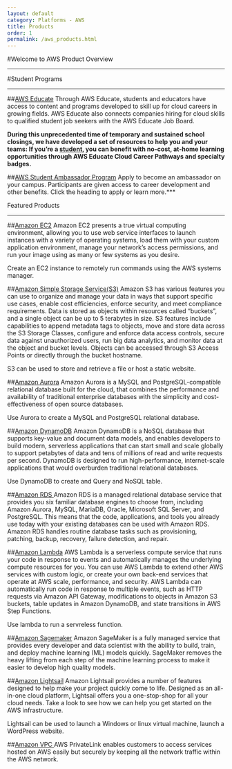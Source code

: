```yaml
---
layout: default
category: Platforms - AWS
title: Products
order: 1
permalink: /aws_products.html
---
```


#Welcome to AWS Product Overview
***

#Student Programs
***

##[AWS Educate](https://aws.amazon.com/education/awseducate/)
Through AWS Educate, students and educators have access to content and programs developed to skill up for cloud careers in growing fields. AWS Educate also connects companies hiring for cloud skills to qualified student job seekers with the AWS Educate Job Board.

**During this unprecedented time of temporary and sustained school closings, we have developed a set of resources to help you and your teams: If you’re a [student](https://aws.amazon.com/education/awseducate/students/), you can benefit with no-cost, at-home learning opportunities through AWS Educate Cloud Career Pathways and specialty badges.**


##[AWS Student Ambassador Program](https://aws.amazon.com/education/awseducate/student-ambassador-program/)
Apply to become an ambassador on your campus. Participants are given access to career development and other benefits. Click the heading to apply or learn more.***


Featured Products
***

##[Amazon EC2](https://aws.amazon.com/ec2/?nc2=h_ql_prod_fs_ec2)
Amazon EC2 presents a true virtual computing environment, allowing you to use web service interfaces to launch instances with a variety of operating systems, load them with your custom application environment, manage your network’s access permissions, and run your image using as many or few systems as you desire.

Create an EC2 instance to remotely run commands using the AWS systems manager.


##[Amazon Simple Storage Service(S3)](https://aws.amazon.com/s3/?nc2=h_ql_prod_fs_s3)
Amazon S3 has various features you can use to organize and manage your data in ways that support specific use cases, enable cost efficiencies, enforce security, and meet compliance requirements. Data is stored as objects within resources called “buckets”, and a single object can be up to 5 terabytes in size. S3 features include capabilities to append metadata tags to objects, move and store data across the S3 Storage Classes, configure and enforce data access controls, secure data against unauthorized users, run big data analytics, and monitor data at the object and bucket levels. Objects can be accessed through S3 Access Points or directly through the bucket hostname.

S3 can be used to store and retrieve a file or host a static website.


##[Amazon Aurora](https://aws.amazon.com/rds/aurora/?nc2=h_ql_prod_fs_aa)
Amazon Aurora is a MySQL and PostgreSQL-compatible relational database built for the cloud, that combines the performance and availability of traditional enterprise databases with the simplicity and cost-effectiveness of open source databases.

Use Aurora to create a MySQL and PostgreSQL relational database.


##[Amazon DynamoDB](https://aws.amazon.com/dynamodb/?nc2=h_ql_prod_fs_ddb)
Amazon DynamoDB is a NoSQL database that supports key-value and document data models, and enables developers to build modern, serverless applications that can start small and scale globally to support petabytes of data and tens of millions of read and write requests per second. DynamoDB is designed to run high-performance, internet-scale applications that would overburden traditional relational databases.

Use DynamoDB to create and Query and NoSQL table.


##[Amazon RDS ](https://aws.amazon.com/rds/?nc2=h_ql_prod_fs_rds)
Amazon RDS is a managed relational database service that provides you six familiar database engines to choose from, including Amazon Aurora, MySQL, MariaDB, Oracle, Microsoft SQL Server, and PostgreSQL. This means that the code, applications, and tools you already use today with your existing databases can be used with Amazon RDS. Amazon RDS handles routine database tasks such as provisioning, patching, backup, recovery, failure detection, and repair.


##[Amazon Lambda](https://aws.amazon.com/rds/?nc2=h_ql_prod_fs_rds)
AWS Lambda is a serverless compute service that runs your code in response to events and automatically manages the underlying compute resources for you. You can use AWS Lambda to extend other AWS services with custom logic, or create your own back-end services that operate at AWS scale, performance, and security. AWS Lambda can automatically run code in response to multiple events, such as HTTP requests via Amazon API Gateway, modifications to objects in Amazon S3 buckets, table updates in Amazon DynamoDB, and state transitions in AWS Step Functions.

Use lambda to run a servreless function.


##[Amazon Sagemaker](https://aws.amazon.com/sagemaker/?nc2=h_ql_prod_fs_sgm)
Amazon SageMaker is a fully managed service that provides every developer and data scientist with the ability to build, train, and deploy machine learning (ML) models quickly. SageMaker removes the heavy lifting from each step of the machine learning process to make it easier to develop high quality models.


##[Amazon Lightsail](https://aws.amazon.com/lightsail/?nc2=h_ql_prod_fs_ls)
Amazon Lightsail provides a number of features designed to help make your project quickly come to life. Designed as an all-in-one cloud platform, Lightsail offers you a one-stop-shop for all your cloud needs. Take a look to see how we can help you get started on the AWS infrastructure.  

Lightsail can be used to launch a Windows or linux virtual machine, launch a WordPress website.

##[Amazon VPC ](https://aws.amazon.com/vpc/?nc2=h_ql_prod_fs_vpc)
AWS PrivateLink enables customers to access services hosted on AWS easily but securely by keeping all the network traffic within the AWS network.
